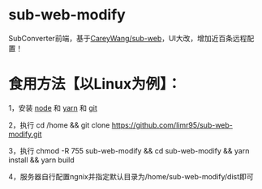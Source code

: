 # sub-web-modify
SubConverter前端，基于[CareyWang/sub-web](https://github.com/CareyWang/sub-web)，UI大改，增加近百条远程配置！
# 食用方法【以Linux为例】：
1，安装 [node](https://nodejs.org/zh-cn/) 和 [yarn](https://classic.yarnpkg.com/en/docs/install#debian-stable) 和 [git](https://git-scm.com/book/zh/v2/%E8%B5%B7%E6%AD%A5-%E5%AE%89%E8%A3%85-Git)

2，执行 cd /home && git clone https://github.com/limr95/sub-web-modify.git

3，执行 chmod -R 755 sub-web-modify && cd sub-web-modify && yarn install && yarn build

4，服务器自行配置ngnix并指定默认目录为/home/sub-web-modify/dist即可
